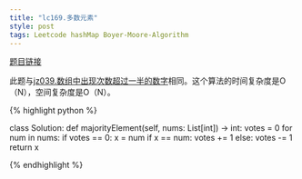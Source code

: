 ```yaml
---
title: "lc169.多数元素"
style: post
tags: Leetcode hashMap Boyer-Moore-Algorithm
---
```


[题目链接](https://leetcode-cn.com/problems/majority-element/submissions/)

此题与[jz039.数组中出现次数超过一半的数字](https://1e0ndavid.github.io/jz039/)相同。这个算法的时间复杂度是O（N），空间复杂度是O（N）。

{% highlight python %}

class Solution:
    def majorityElement(self, nums: List[int]) -> int:
        votes = 0
        for num in nums:
            if votes == 0:
                x = num
            if x == num:
                votes += 1
            else:
                votes -= 1
        return x

{% endhighlight %}

